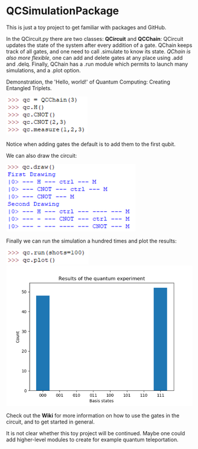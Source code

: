 # QCSimulationPackage

This is just a toy project to get familiar with packages and GitHub.

In the QCircuit.py there are two classes: **QCircuit** and **QCChain**:
QCircuit updates the state of the system after every addition of a gate.
QChain keeps track of all gates, and one need to call .simulate to know its state.
*QChain is also more flexible*, one can add and delete gates at any place using .add and .delq.
Finally, QChain has a .run module which permits to launch many simulations, and a .plot option.

Demonstration, the 'Hello, world!' of Quantum Computing: Creating Entangled Triplets.

<img src='Images/Trip1.PNG'>

Notice when adding gates the default is to add them to the first qubit.

We can also draw the circuit:

<img src='Images/Trip2.PNG'>

Finally we can run the simulation a hundred times and plot the results:

<img src='Images/Trip3.PNG'>
<img src='Images/Trip.png'>

Check out the **Wiki** for more information on how to use the gates in the circuit, and to get started in general.

It is not clear whether this toy project will be continued. Maybe one could add higher-level modules to create for example quantum teleportation.
